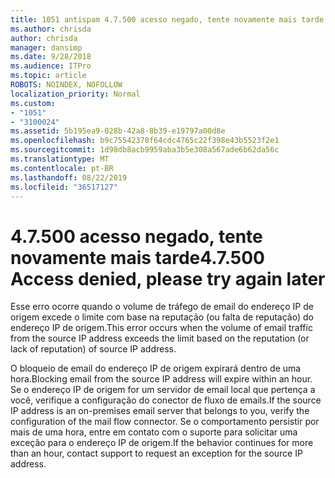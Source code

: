```yaml
---
title: 1051 antispam 4.7.500 acesso negado, tente novamente mais tarde
ms.author: chrisda
author: chrisda
manager: dansimp
ms.date: 9/28/2018
ms.audience: ITPro
ms.topic: article
ROBOTS: NOINDEX, NOFOLLOW
localization_priority: Normal
ms.custom:
- "1051"
- "3100024"
ms.assetid: 5b195ea9-028b-42a8-8b39-e19797a00d8e
ms.openlocfilehash: b9c75542378f64cdc4765c22f398e43b5523f2e1
ms.sourcegitcommit: 1d98db8acb9959aba3b5e308a567ade6b62da56c
ms.translationtype: MT
ms.contentlocale: pt-BR
ms.lasthandoff: 08/22/2019
ms.locfileid: "36517127"
---
```

# <a name="47500-access-denied-please-try-again-later"></a><span data-ttu-id="dc1c1-102">4.7.500 acesso negado, tente novamente mais tarde</span><span class="sxs-lookup"><span data-stu-id="dc1c1-102">4.7.500 Access denied, please try again later</span></span>

<span data-ttu-id="dc1c1-103">Esse erro ocorre quando o volume de tráfego de email do endereço IP de origem excede o limite com base na reputação (ou falta de reputação) do endereço IP de origem.</span><span class="sxs-lookup"><span data-stu-id="dc1c1-103">This error occurs when the volume of email traffic from the source IP address exceeds the limit based on the reputation (or lack of reputation) of source IP address.</span></span>

<span data-ttu-id="dc1c1-104">O bloqueio de email do endereço IP de origem expirará dentro de uma hora.</span><span class="sxs-lookup"><span data-stu-id="dc1c1-104">Blocking email from the source IP address will expire within an hour.</span></span> <span data-ttu-id="dc1c1-105">Se o endereço IP de origem for um servidor de email local que pertença a você, verifique a configuração do conector de fluxo de emails.</span><span class="sxs-lookup"><span data-stu-id="dc1c1-105">If the source IP address is an on-premises email server that belongs to you, verify the configuration of the mail flow connector.</span></span> <span data-ttu-id="dc1c1-106">Se o comportamento persistir por mais de uma hora, entre em contato com o suporte para solicitar uma exceção para o endereço IP de origem.</span><span class="sxs-lookup"><span data-stu-id="dc1c1-106">If the behavior continues for more than an hour, contact support to request an exception for the source IP address.</span></span>
